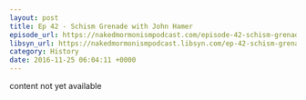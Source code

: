 ```yaml
---
layout: post
title: Ep 42 - Schism Grenade with John Hamer
episode_url: https://nakedmormonismpodcast.com/episode-42-schism-grenade-john-hamer/
libsyn_url: https://nakedmormonismpodcast.libsyn.com/ep-42-schism-grenade-with-john-hamer
category: History
date: 2016-11-25 06:04:11 +0000
---
```


content not yet available
